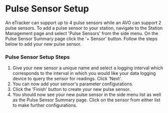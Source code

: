 # Pulse Sensor Setup

An eTracker can support up to 4 pulse sensors while an AVO can support 2 pulse sensors. To add a pulse sensor to your station, navigate to the Station Management page and select 'Pulse Sensors' from the side menu. On the Pulse Sensor Summary page click the '+ Sensor' button. Follow the steps below to add your new pulse sensor.

### Pulse Sensor Setup Steps

1.  Give your new sensor a unique name and select a logging interval which corresponds to the interval in which you would like your data logging device to query the sensor for readings. Click 'Next'.
2.  You can now add your sensor's parameter configurations.
3.  Click the 'Finish' button to create your new pulse sensor.
4.  You should now see your new pulse sensor in the side menu list as well as the Pulse Sensor Summary page. Click on the sensor from either list to make further configurations.